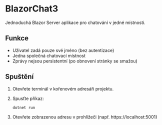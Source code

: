 # BlazorChat3

Jednoduchá Blazor Server aplikace pro chatování v jedné místnosti.

## Funkce
- Uživatel zadá pouze své jméno (bez autentizace)
- Jedna společná chatovací místnost
- Zprávy nejsou persistentní (po obnovení stránky se smažou)

## Spuštění

1. Otevřete terminál v kořenovém adresáři projektu.
2. Spusťte příkaz:
   
   ```pwsh
   dotnet run
   ```
3. Otevřete zobrazenou adresu v prohlížeči (např. https://localhost:5001)
